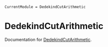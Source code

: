 ```@meta
CurrentModule = DedekindCutArithmetic
```

# DedekindCutArithmetic

Documentation for [DedekindCutArithmetic](https://github.com/lucaferranti/DedekindCutArithmetic.jl).
